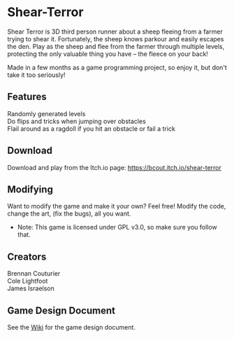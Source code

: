 # Shear-Terror
Shear Terror is 3D third person runner about a sheep fleeing from a farmer trying to shear it. Fortunately, the sheep knows parkour and easily escapes the den. Play as the sheep and flee from the farmer through multiple levels, protecting the only valuable thing you have – the fleece on your back!

Made in a few months as a game programming project, so enjoy it, but don't take it too seriously!

## Features  
Randomly generated levels  
Do flips and tricks when jumping over obstacles  
Flail around as a ragdoll if you hit an obstacle or fail a trick  

## Download
Download and play from the Itch.io page: https://bcout.itch.io/shear-terror

## Modifying
Want to modify the game and make it your own? Feel free! Modify the code, change the art, (fix the bugs), all you want.
- Note: This game is licensed under GPL v3.0, so make sure you follow that.

## Creators
Brennan Couturier  
Cole Lightfoot  
James Israelson

## Game Design Document

See the [Wiki](https://github.com/bcout/Shear-Terror/wiki) for the game design document.
